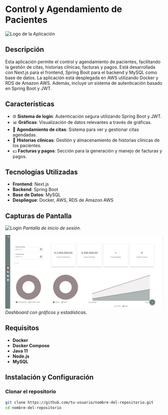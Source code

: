 # Control y Agendamiento de Pacientes

![Logo de la Aplicación](./docs/logo.png)

## Descripción

Esta aplicación permite el control y agendamiento de pacientes, facilitando la gestión de citas, historias clínicas, facturas y pagos. Está desarrollada con Next.js para el frontend, Spring Boot para el backend y MySQL como base de datos. La aplicación está desplegada en AWS utilizando Docker y RDS de Amazon AWS. Además, incluye un sistema de autenticación basado en Spring Boot y JWT.

## Características

- 🌐 **Sistema de login**: Autenticación segura utilizando Spring Boot y JWT.
- 📊 **Gráficas**: Visualización de datos relevantes a través de gráficas.
- 📅 **Agendamiento de citas**: Sistema para ver y gestionar citas agendadas.
- 🏥 **Historias clínicas**: Gestión y almacenamiento de historias clínicas de los pacientes.
- 💵 **Facturas y pagos**: Sección para la generación y manejo de facturas y pagos.

## Tecnologías Utilizadas

- **Frontend**: Next.js
- **Backend**: Spring Boot
- **Base de Datos**: MySQL
- **Despliegue**: Docker, AWS, RDS de Amazon AWS

## Capturas de Pantalla

![Login](./docs/login.png)
*Pantalla de inicio de sesión.*

![Dashboard](https://raw.githubusercontent.com/DAV2012/historia-clinica/main/React_app/public/img/dashboard.PNG)
*Dashboard con gráficos y estadísticas.*

## Requisitos

- **Docker**
- **Docker Compose**
- **Java 11**
- **Node.js**
- **MySQL**

## Instalación y Configuración

### Clonar el repositorio

```bash
git clone https://github.com/tu-usuario/nombre-del-repositorio.git
cd nombre-del-repositorio
